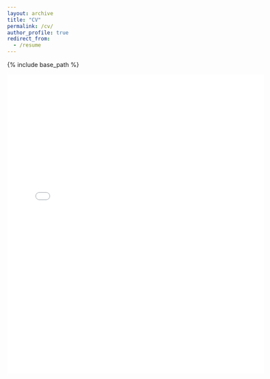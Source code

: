 ```yaml
---
layout: archive
title: "CV"
permalink: /cv/
author_profile: true
redirect_from:
  - /resume
---
```


{% include base_path %}

<embed src="{{ site.baseurl }}/files/Espinoza_CV_November2024.pdf" width="600" height="700" type='application/pdf'>
